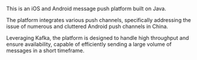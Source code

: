 This is an iOS and Android message push platform built on Java.

The platform integrates various push channels, specifically addressing the issue of numerous and cluttered Android push channels in China.

Leveraging Kafka, the platform is designed to handle high throughput and ensure availability, capable of efficiently sending a large volume of messages in a short timeframe.
